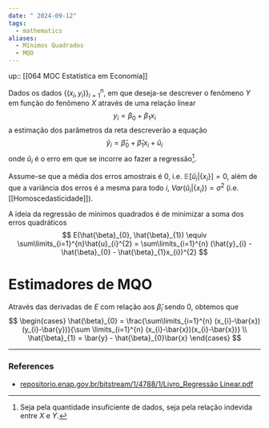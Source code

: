 ```yaml
---
date: " 2024-09-12"
tags:
  - mathematics
aliases:
  - Mínimos Quadrados
  - MQO
---
```


up:: [[064 MOC Estatística em Economia]]

Dados os dados $\{(x_{i}, y_i)\}_{i=1}^{n}$, em que deseja-se descrever o fenômeno $Y$ em função do fenômeno $X$ através de uma relação linear
$$
y_{i} = \beta_{0} + \beta_{1} x_{i}
$$
a estimação dos parâmetros da reta descreverão a equação
$$
\hat{y}_{i} = \hat{\beta}_{0} + \hat{\beta}_{1} x_{i} + \hat{u}_{i}
$$
onde $\hat{u}_{i}$ é o erro em que se incorre ao fazer a regressão[^1]. 

Assume-se que a média dos erros amostrais é $0$, i.e. $\mathbb{E}[\hat{u}_{i}|\{x_{i}\}] = 0$, além de que a variância dos erros é a mesma para todo $i$, $Var(\hat{u}_{i}|\{x_{i}\}) = \sigma^{2}$ (i.e. [[Homoscedasticidade]]).

A ideia da regressão de mínimos quadrados é de minimizar a soma dos erros quadráticos
$$
E(\hat{\beta}_{0}, \hat{\beta}_{1}) \equiv \sum\limits_{i=1}^{n}\hat{u}_{i}^{2} = \sum\limits_{i=1}^{n} (\hat{y}_{i} - \hat{\beta}_{0} - \hat{\beta}_{1}x_{i})^{2}
$$

# Estimadores de MQO
Através das derivadas de $E$ com relação aos $\hat{\beta}_{i}$ sendo $0$, obtemos que
$$
\begin{cases}
\hat{\beta}_{0} = \frac{\sum\limits_{i=1}^{n} (x_{i}-\bar{x})(y_{i}-\bar{y})}{\sum \limits_{i=1}^{n} (x_{i}-\bar{x})(x_{i}-\bar{x})} \\
\hat{\beta}_{1} = \bar{y} - \hat{\beta}_{0}\bar{x}
\end{cases}
$$


---
### References
- [repositorio.enap.gov.br/bitstream/1/4788/1/Livro\_Regressão Linear.pdf](https://repositorio.enap.gov.br/bitstream/1/4788/1/Livro_Regress%C3%A3o%20Linear.pdf)

[^1]: Seja pela quantidade insuficiente de dados, seja pela relação indevida entre $X$ e $Y$.